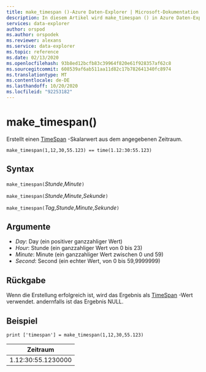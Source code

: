 ```yaml
---
title: make_timespan ()-Azure Daten-Explorer | Microsoft-Dokumentation
description: In diesem Artikel wird make_timespan () in Azure Daten-Explorer beschrieben.
services: data-explorer
author: orspod
ms.author: orspodek
ms.reviewer: alexans
ms.service: data-explorer
ms.topic: reference
ms.date: 02/13/2020
ms.openlocfilehash: 93b8ed12bcfb83c39964f820e61f928357af62c8
ms.sourcegitcommit: 608539af6ab511aa11d82c17b782641340fc8974
ms.translationtype: MT
ms.contentlocale: de-DE
ms.lasthandoff: 10/20/2020
ms.locfileid: "92253182"
---
```

# <a name="make_timespan"></a>make_timespan()

Erstellt einen [TimeSpan](./scalar-data-types/timespan.md) -Skalarwert aus dem angegebenen Zeitraum.

```kusto
make_timespan(1,12,30,55.123) == time(1.12:30:55.123)
```

## <a name="syntax"></a>Syntax

`make_timespan(`*Stunde*,*Minute*`)`

`make_timespan(`*Stunde*,*Minute*,*Sekunde*`)`

`make_timespan(`*Tag*,*Stunde*,*Minute*,*Sekunde*`)`

## <a name="arguments"></a>Argumente

* *Day*: Day (ein positiver ganzzahliger Wert)
* *Hour*: Stunde (ein ganzzahliger Wert von 0 bis 23)
* *Minute*: Minute (ein ganzzahliger Wert zwischen 0 und 59)
* *Second*: Second (ein echter Wert, von 0 bis 59,9999999)

## <a name="returns"></a>Rückgabe

Wenn die Erstellung erfolgreich ist, wird das Ergebnis als [TimeSpan](./scalar-data-types/timespan.md) -Wert verwendet. andernfalls ist das Ergebnis NULL.
 
## <a name="example"></a>Beispiel

```kusto
print ['timespan'] = make_timespan(1,12,30,55.123)

```

|Zeitraum|
|---|
|1.12:30:55.1230000|


